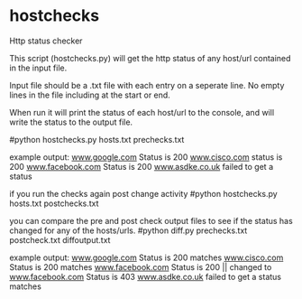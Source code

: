 # hostchecks
Http status checker

This script (hostchecks.py) will get the http status of any host/url contained in the input file.

Input file should be a .txt file with each entry on a seperate line. No empty lines in the file including at the start or end.

When run it will print the status of each host/url to the console, and will write the status to the output file.

#python hostchecks.py hosts.txt prechecks.txt

example output:
www.google.com Status is 200
www.cisco.com status is 200
www.facebook.com Status is 200
www.asdke.co.uk failed to get a status

if you run the checks again post change activity
#python hostchecks.py hosts.txt postchecks.txt

you can compare the pre and post check output files to see if the status has changed for any of the hosts/urls.
#python diff.py prechecks.txt postcheck.txt diffoutput.txt

example output:
www.google.com Status is 200 matches
www.cisco.com Status is 200 matches
www.facebook.com Status is 200 || changed to www.facebook.com Status is 403
www.asdke.co.uk failed to get a status matches


